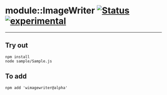 
# module::ImageWriter  [![Status](https://github.com/Wandalen/wImageWriter/workflows/Test/badge.svg)](https://github.com/Wandalen/wImageWriter/actions?query=workflow%3ATest) [![experimental](https://img.shields.io/badge/stability-experimental-orange.svg)](https://github.com/emersion/stability-badges#experimental)

___

## Try out
```
npm install
node sample/Sample.js
```

## To add
```
npm add 'wimagewriter@alpha'
```

